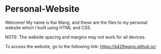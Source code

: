 # Personal-Website

Welcome! My name is Kai Wang, and these are the files to my personal website which I built using HTML and CSS.

NOTE: The website spacing and margins may not work for all devices. 

To access the website, go to the following link: https://k429wang.github.io/
